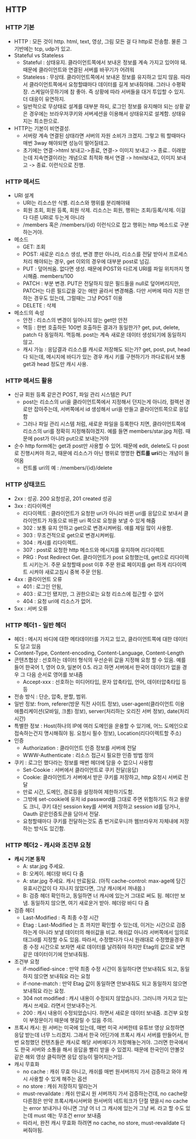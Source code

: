 HTTP
---------------

### HTTP 기본
- HTTP : 모든 것이 http. html, text, 영상, 그림 모든 걸 다 http로 전송함. 물론 그 기반에는 tcp, udp가 있고.
- Stateful vs Stateless
  - Stateful : 상태유지. 클라이언트쪽에서 보내온 정보를 계속 가지고 있어야 돼. 때문에 클라이언트와 연결된 서버를 바꾸기가 어려워
  - Stateless : 무상태. 클라이언트쪽에서 보내온 정보를 유지하고 있지 않음. 따라서 클라이언트쪽에서 요청할떄마다 데이터를 길게 보내줘야돼. 그러나 수평확장. 스케일아웃하기에 참 좋아. 즉 상황에 따라 서버들을 대거 투입할 수 있지. 더 대응이 유연하지.
  - 일반적으로 무상태로 설계를 대부분 하되, 로그인 정보를 유지해야 되는 상황 같은 경우에는 브라우저쿠키와 서버세션을 이용해서 상태유지로 설계함. 상태유지는 최소한으로.
- HTTP는 기본이 비연결성. 
  - 서버랑 계속 연결된 상태라면 서버의 자원 소비가 크겠지. 그렇고 뭐 할때마다 매번 3way 해야되면 성능이 떨어질테고. 
  - 초기에는 연결->html 보내고->종료, 연결-> 이미지 보내고 -> 종료.. 이래왔는데 지속연결이라는 개념으로 최적화 해서 연결 -> html보내고, 이미지 보내고 -> 종료. 이런식으로 진행.


### HTTP 메서드
- URI 설계
  - URI는 리소스만 식별. 리소스와 행위를 분리해야돼
  - 회원 조회, 회원 등록, 회원 삭제. 리소스는 회원, 행위는 조회/등록/삭제. 이걸 다 다른 URI로 두는게 아니라
  - /members 혹은 /members/{id} 이런식으로 잡고 행위는 http 메소드로 구분 하는거야.
- 메소드
  - GET: 조회
  - POST: 새로운 리소스 생성, 변경 뿐만 아니라, 리소스를 전달 받아서 프로세스 처리 해야되는 경우, get 이외의 경우에 대부분 post로 넘김.
  - PUT : 덮어씌움. 없다면 생성. 때문에 POST와 다르게 URI를 파일 위치까지 명시해줌. members/100
  - PATCH : 부분 변경. PUT은 전달하지 않은 필드들을 null로 덮어버리지만, PATCH는 다른 필드값을 갖는 애만 골라서 변경해줌. 다만 서버에 따라 지원 안하는 경우도 있는데, 그럴때는 그냥 POST 이용
  - DELETE : 삭제
- 메소드의 속성
  - 안전 : 리소스의 변경이 일어나지 않는 get만 안전
  - 멱등 : 한번 호출하든 100번 호출하든 결과가 동일한가? get, put, delete, patch 다 동일하지. 멱등해. post는 계속 새로운 데이터 생성되기에 동일하지 않고.
  - 캐시 가능 : 응답결과 리소스를 캐시로 저장해도 되는가? get, post, put, head 다 되는데, 메시지에 바디가 있는 경우 캐시 키를 구현하기가 까다로워서 보통 get과 head 정도만 캐시 사용. 

### HTTP 메서드 활용
- 신규 회원 등록 같은건 POST, 파일 관리 시스템은 PUT
  - post는 리소스의 uri을 클라이언트쪽에서 지정해서 던지는게 아니라, 컬렉션 경로만 잡아주는데, 서버쪽에서 id 생성해서 uri을 만들고 클라이언트쪽으로 응답함
  - 그러나 파일 관리 시스템 처럼, 새로운 파일을 등록한다 치면, 클라이언트쪽에 리소스의 uri를 정확히 지정해줘야겠지. 예를 들면 members/star.jpg 처럼. 때문에 post가 아니라 put으로 보내는거야
- 순수 http form에는 get과 post만 사용할 수 있어. 때문에 edit, delete도 다 post로 진행시켜야 하고, 때문에 리소스가 아닌 행위로 명명한 **컨트롤 uri**라는 개념이 들어옴
  - 컨트롤 uri의 예 : /members/{id}/delete


### HTTP 상태코드
- 2xx : 성공. 200 요청성공, 201 created 성공
- 3xx : 리다이렉션
  - 리다이렉트 : 클라이언트가 요청한 uri가 아니라 바뀐 uri를 응답으로 보내서 클라이언트가 자동으로 바뀐 uri 쪽으로 요청을 보낼 수 있게 해줌
  - 302 : 보통 유지 안하고 get으로 변경시켜버림. 얘를 제일 많이 사용함.
  - 303 : 무조건적으로 get으로 변경시켜버림.
  - 304 : 캐시를 리다이렉트.
  - 307 : post로 요청한 http 메소드와 메시지를 유지하며 리다이렉트
  - PRG : Post Redirect Get. 클라이언트가 post 요청했는데, get으로 리다이렉트 시키는거. 주문 요청할때 post 이후 주문 완료 페이지를 get 하게 리다이렉트 시켜야 새로고침시 중복 주문 안됨.
- 4xx : 클라이언트 오류
  - 401 : 로그인 안됨,
  - 403 : 로그인 됐지만, 그 권한으로는 요청 리소스에 접근할 수 없어
  - 404 : 요청 uri에 리소스가 없어.
- 5xx : 서버 오류

### HTTP 헤더1 - 일반 헤더
- 헤더 : 메시지 바디에 대한 메타데이터를 가지고 있고, 클라이언트쪽에 대한 데이터도 담고 있음
- Content-Type, Content-encoding, Content-Language, Content-Length
- 콘텐츠협상 : 선호하는 데이터 형식의 우선순위 값을 지정해 요청 할 수 있음. 예를 들어 한국어 1, 영어 0.9, 일본어 0.5. 라고 하면 서버에서 한국어 데이터가 없을 경우 그 다음 순서로 영어를 보내줌
  - Accept-xxx : 선호하는 미디어타입, 문자 압축타입, 언어, 데이터압축타입 등등
- 전송 방식 : 단순, 압축, 분할, 범위.
- 일반 정보: from, referer(방문 직전 사이트 정보), user-agent(클라이언트 이용 애플리케이션(모바일, 크롬) 정보), server(처리하는 오리진 서버 정보), date(처리 시간)
- 특별한 정보 : Host(하나의 IP에 여러 도메인을 운용할 수 있기에, 어느 도메인으로 접속하는건지 명시해줘야 됨. 요청시 필수 정보), Location(리다이렉트할 주소)
- 인증
  - Authorization : 클라이언트 인증 정보를 서버에 전달
  - WWW-Authenticate : 리소스 접근시 필요한 인증 방법 정의
- 쿠키 : 로그인 했다라는 정보를 매번 헤더에 담을 수 없으니 사용함
  - Set-Cookie : 서버에서 클라이언트로 쿠키 전달(응답)
  - Cookie: 클라이언트가 서버에서 받은 쿠키를 저장하고, http 요청시 서버로 전달
  - 만료 시간, 도메인, 경로등을 설정하여 제한하기도함.
  - 그밖에 set-cookie에 유저 id password를 그대로 주면 위험하기도 하고 용량도 크니, 쿠키 대신 session key를 서버에 저장하고 session id를 담거나, Oauth 같은인증토큰을 담아서 전달. 
  - 요청할때마다 쿠키를 전달하는것도 좀 번거로우니까 웹브라우저 자체내에 저장하는 방식도 있긴함.

### HTTP 헤더2 - 캐시와 조건부 요청
- **캐시 기본 동작**
  - A: star.jpg 주세요. 
  - B: 오케이. 헤더랑 바디 다 줌
  - A: star.jpg 주세요. 캐시 만료됨요. (아직 cache-control: max-age에 담긴 유효시간값이 다 지나지 않았다면, 그냥 캐시에서 꺼내씀.)
  - B: 검증 헤더 확인하고, 동일하면 너 캐시에 있는거 그대로 써도 됨. 헤더만 보냄. 동일하지 않으면, 여기 새로운거 받아. 헤더랑 바디 다 줌
- 검증 헤더
  - Last-Modified : 즉 최종 수정 시간
  - Etag : Last-Modified 는 초 까지만 확인할 수 있는데, 이거는 시간으로 검증하는게 아니라 보낼 데이터의 해쉬값을 비교. 해쉬값 아니라 서버쪽에서 임의로 태그id를 지정할 수도 있음. 따라서, 수정했다가 다시 원래대로 수정했을경우 최종 수정 시간으로 보자면 새로 데이터를 날려줘야 하지만 Etag의 값으로 보면 같은 데이터이기에 안보내줘됨.
- 조건부 요청
  - if-modified-since : 만약 최종 수정 시간이 동일하다면 안보내줘도 되고, 동일하지 않으면 보내줘요 라는 요청
  - if-none-match : 만약 Etag 값이 동일하면 안보내줘도 되고 동일하지 않으면 보내줘요 라는 요청.
  - 304 not modified : 캐시 내용이 수정되지 않았습니다. 그러니까 가지고 있는 캐시 쓰세요. 라면서 안보내주는거.
  - 200 : 캐시 내용이 수정되었습니다. 하면서 새로운 데이터 보내줌. 조건부 요청이 부정문이기 때문에 헷갈릴 수 있음 주의.
- 프록시 캐시: 원 서버는 미국에 있는데, 매번 미국 서버한테 유튜브 영상 요청하면 응답 받는데 너무 느리겠지. 그래서 한국 어딘가에 프록시 캐시 서버를 만들어서, 한번 요청했던 컨텐츠들은 캐시로 해당 서버에다가 저장해놓는거야. 그러면 한국에서도 한국 서버와 소통을 해서 응답을 빨리 받을 수 있겠지. 때문에 한국인이 안볼것 같은 해외 영상 클릭하면 응답 성능이 떨어지는거임.
- 캐시 무효화
  - no cache : 캐쉬 무효 아니고, 캐쉬를 매번 원서버까지 가서 검증하고 와야 캐시 사용할 수 있게 해주는 옵션
  - no store : 캐쉬 저장하지 말라는거
  - must-revaildate : 캐쉬 만료시 원 서버까지 가서 검증하는건데, no cache랑 다른점은 만약 프록시캐시서버와 원서버의 네트워크가 단절 됐을시 no cache는 error 보내거나 아니면 그냥 어 너 그 캐시에 있는거 그냥 써. 라고 할 수도 있는데 must 얘는 무조건 error 보내줌
  - 따라서, 완전 캐시 무효화 하려면 no cache, no store, must-revaildate 다 써줘야됨.

